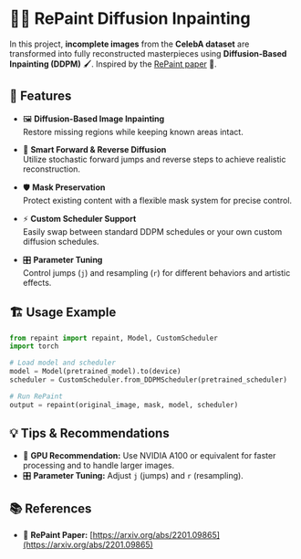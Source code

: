 # 🎨✨ RePaint Diffusion Inpainting

In this project, **incomplete images** from the **CelebA dataset** are transformed into fully reconstructed masterpieces using **Diffusion-Based Inpainting (DDPM)** 🖌️. Inspired by the [RePaint paper](https://arxiv.org/abs/2201.09865) 📰.

## 🚀 Features

- 🖼️ **Diffusion-Based Image Inpainting**  
  Restore missing regions while keeping known areas intact.  

- 🔄 **Smart Forward & Reverse Diffusion**  
  Utilize stochastic forward jumps and reverse steps to achieve realistic reconstruction.  

- 🛡️ **Mask Preservation**  
  Protect existing content with a flexible mask system for precise control.  

- ⚡ **Custom Scheduler Support**  
  Easily swap between standard DDPM schedules or your own custom diffusion schedules.  

- 🎛️ **Parameter Tuning**  
  Control jumps (`j`) and resampling (`r`) for different behaviors and artistic effects.

## 🏗️ Usage Example

```python
from repaint import repaint, Model, CustomScheduler
import torch

# Load model and scheduler
model = Model(pretrained_model).to(device)
scheduler = CustomScheduler.from_DDPMScheduler(pretrained_scheduler)

# Run RePaint
output = repaint(original_image, mask, model, scheduler)
```

## 💡 Tips & Recommendations

- 🚀 **GPU Recommendation:** Use NVIDIA A100 or equivalent for faster processing and to handle larger images.  
- 🎛️ **Parameter Tuning:** Adjust `j` (jumps) and `r` (resampling).

## 📚 References

- 📰 **RePaint Paper:** [https://arxiv.org/abs/2201.09865](https://arxiv.org/abs/2201.09865)
